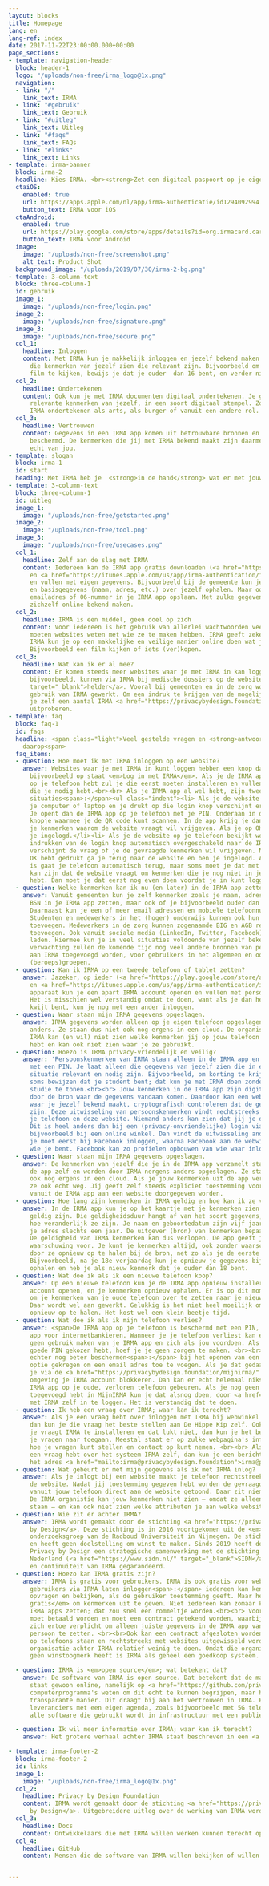 ```yaml
---
layout: blocks
title: Homepage
lang: en
lang-ref: index
date: 2017-11-22T23:00:00.000+00:00
page_sections:
- template: navigation-header
  block: header-1
  logo: "/uploads/non-free/irma_logo@1x.png"
  navigation:
  - link: "/"
    link_text: IRMA
  - link: "#gebruik"
    link_text: Gebruik
  - link: "#uitleg"
    link_text: Uitleg
  - link: "#faqs"
    link_text: FAQs
  - link: "#links"
    link_text: Links
- template: irma-banner
  block: irma-2
  headline: Kies IRMA. <br><strong>Zet een digitaal paspoort op je eigen mobiel.</strong>
  ctaiOS:
    enabled: true
    url: https://apps.apple.com/nl/app/irma-authenticatie/id1294092994
    button_text: IRMA voor iOS
  ctaAndroid:
    enabled: true
    url: https://play.google.com/store/apps/details?id=org.irmacard.cardemu
    button_text: IRMA voor Android
  image:
    image: "/uploads/non-free/screenshot.png"
    alt_text: Product Shot
  background_image: "/uploads/2019/07/30/irma-2-bg.png"
- template: 3-column-text
  block: three-column-1
  id: gebruik
  image_1:
    image: "/uploads/non-free/login.png"
  image_2:
    image: "/uploads/non-free/signature.png"
  image_3:
    image: "/uploads/non-free/secure.png"
  col_1:
    headline: Inloggen
    content: Met IRMA kun je makkelijk inloggen en jezelf bekend maken. Je laat alleen
      die kenmerken van jezelf zien die relevant zijn. Bijvoorbeeld om een bepaalde
      film te kijken, bewijs je dat je ouder  dan 16 bent, en verder niets.
  col_2:
    headline: Ondertekenen
    content: Ook kun je met IRMA documenten digitaal ondertekenen. Je gebruikt alleen
      relevante kenmerken van jezelf, in een soort digitaal stempel. Zo kun je met
      IRMA ondertekenen als arts, als burger of vanuit een andere rol.
  col_3:
    headline: Vertrouwen
    content: Gegevens in een IRMA app komen uit betrouwbare bronnen en zijn cryptografisch
      beschermd. De kenmerken die jij met IRMA bekend maakt zijn daarmee echt, en
      echt van jou.
- template: slogan
  block: irma-1
  id: start
  heading: Met IRMA heb je  <strong>in de hand</strong> wat er met jouw gegevens gebeurt.
- template: 3-column-text
  block: three-column-1
  id: uitleg
  image_1:
    image: "/uploads/non-free/getstarted.png"
  image_2:
    image: "/uploads/non-free/tool.png"
  image_3:
    image: "/uploads/non-free/usecases.png"
  col_1:
    headline: Zelf aan de slag met IRMA
    content: Iedereen kan de IRMA app gratis downloaden (<a href="https://play.google.com/store/apps/details?id=org.irmacard.cardemu">Android</a>
      en <a href="https://itunes.apple.com/us/app/irma-authentication/id1294092994">iOS</a>)
      en vullen met eigen gegevens. Bijvoorbeeld bij de gemeente kun je inlogggen
      en basisgegevens (naam, adres, etc.) over jezelf ophalen. Maar ook kun je jouw
      emailadres of 06-nummer in je IRMA app opslaan. Met zulke gegevens kan iedereen
      zichzelf online bekend maken.
  col_2:
    headline: IRMA is een middel, geen doel op zich
    content: Voor iedereen is het gebruik van allerlei wachtwoorden veel gedoe. Toch
      moeten websites weten met wie ze te maken hebben. IRMA geeft zekerheid. Met
      IRMA kun je op een makkelijke en veilige manier online doen wat je wil doen.
      Bijvoorbeeld een film kijken of iets (ver)kopen.
  col_3:
    headline: Wat kan ik er al mee?
    content: Er komen steeds meer websites waar je met IRMA in kan loggen. Artsen,
      bijvoorbeeld, kunnen via IRMA bij medische dossiers op de website <a href="https://www.helder.health"
      target="_blank">helder</a>. Vooral bij gemeenten en in de zorg wordt aan verder
      gebruik van IRMA gewerkt. Om een indruk te krijgen van de mogelijkheden kun
      je zelf een aantal IRMA <a href="https://privacybydesign.foundation/demo/" target="_blank">demo's</a>
      uitproberen.
- template: faq
  block: faq-1
  id: faqs
  headline: <span class="light">Veel gestelde vragen en <strong>antwoorden</strong>
    daarop<span>
  faq_items:
  - question: Hoe moet ik met IRMA inloggen op een website?
    answer: Websites waar je met IRMA in kunt loggen hebben een knop daarvoor, waar
      bijvoorbeeld op staat <em>Log in met IRMA</em>. Als je de IRMA app nog niet
      op je telefoon hebt zul je die eerst moeten installeren en vullen met de kenmerken
      die je nodig hebt.<br><br> Als je IRMA app al wel hebt, zijn twee verschillende
      situaties<span>:</span><ul class="indent"><li> Als je de website bekijkt op
      je computer of laptop en je drukt op die login knop verschijnt er een QR code.
      Je opent dan de IRMA app op je telefoon met je PIN. Onderaan in de app zit een
      knopje waarmee je de QR code kunt scannen. In de app krijg je dan de vraag of
      je kenmerken waarom de website vraagt wil vrijgeven. Als je op OK klikt, ben
      je ingelogd.</li><li> Als je de website op je telefoon bekijkt wordt na het
      indrukken van de login knop automatisch overgeschakeld naar de IRMA app. Daarin
      verschijnt de vraag of je de gevraagde kenmerken wil vrijgeven. Nadat je op
      OK hebt gedrukt ga je terug naar de website en ben je ingelogd. Als het goed
      is gaat je telefoon automatisch terug, maar soms moet je dat met de hand doen.</li></ul><br>Het
      kan zijn dat de website vraagt om kenmerken die je nog niet in je IRMA app geladen
      hebt. Dan moet je dat eerst nog even doen voordat je in kunt loggen.
  - question: Welke kenmerken kan ik nu (en later) in de IRMA app zetten?
    answer: Vanuit gemeenten kun je zelf kenmerken zoals je naam, adres, geboortedatum,
      BSN in je IRMA app zetten, maar ook of je bijvoorbeeld ouder dan 18 of 65 bent.
      Daarnaast kun je een of meer email adressen en mobiele telefoonnummers, na controle, toevoegen.
      Studenten en medewerkers in het (hoger) onderwijs kunnen ook hun registratie
      toevoegen. Medewerkers in de zorg kunnen zogenaamde BIG en AGB registraties
      toevoegen. Ook vanuit sociale media (LinkedIn, Twitter, Facebook) kun je gegevens
      laden. Hiermee kun je in veel situaties voldoende van jezelf bekend maken.<br><br>Naar
      verwachting zullen de komende tijd nog veel andere bronnen van persoonsgegevens
      aan IRMA toegevoegd worden, voor gebruikers in het algemeen en ook voor speciale
      (beroeps)groepen.
  - question: Kan ik IRMA op een tweede telefoon of tablet zetten?
    answer: Jazeker, op ieder (<a href="https://play.google.com/store/apps/details?id=org.irmacard.cardemu">Android</a>
      en <a href="https://itunes.apple.com/us/app/irma-authentication/id1294092994">iOS</a>)
      apparaat kun je een apart IRMA account openen en vullen met persoonskenmerken.
      Het is misschien wel verstandig omdat te doen, want als je dan het ene apparaat
      kwijt bent, kun je nog met een ander inloggen.
  - question: Waar staan mijn IRMA gegevens opgeslagen.
    answer: IRMA gegevens worden alleen op je eigen telefoon opgeslagen en nergens
      anders. Ze staan dus niet ook nog ergens in een cloud. De organistie achter
      IRMA kan (en wil) niet zien welke kenmerken jij op jouw telefoon opgeslagen
      hebt en kan ook niet zien waar je ze gebruikt.
  - question: Hoezo is IRMA privacy-vriendelijk en veilig?
    answer: 'Persoonskenmerken van IRMA staan alleen in de IRMA app en zijn beschermd
      met een PIN. Je laat alleen die gegevens van jezelf zien die in een bepaalde
      situatie relevant en nodig zijn. Bijvoorbeeld, om korting te krijgen moet je
      soms bewijzen dat je student bent; dat kun je met IRMA doen zonder je naam of
      studie te tonen.<br><br> Jouw kenmerken in de IRMA app zijn digitaal ondertekend
      door de bron waar de gegevens vandaan komen. Daardoor kan een website of winkel,
      waar je jezelf bekend maakt, cryptografisch controleren dat de gegevens echt
      zijn. Deze uitwisseling van persoonskenmerken vindt rechtstreeks plaats, tussen
      je telefoon en deze website. Niemand anders kan zien dat jij je daar bekendmaakt.
      Dit is heel anders dan bij een (privacy-onvriendelijke) login via Facebook,
      bijvoorbeeld bij een online winkel. Dan vindt de uitwisseling anders plaats:
      je moet eerst bij Facebook inloggen, waarna Facebook aan de webwinkel vertelt
      wie je bent. Facebook kan zo profielen opbouwen van wie waar inlogt.'
  - question: Waar staan mijn IRMA gegevens opgeslagen.
    answer: De kenmerken van jezelf die je in de IRMA app verzamelt staan alleen in
      de app zelf en worden door IRMA nergens anders opgeslagen. Ze staan dus niet
      ook nog ergens in een cloud. Als je jouw kenmerken uit de app verwijdert zijn
      ze ook echt weg. Jij geeft zelf steeds expliciet toestemming voordat deze kenmerken
      vanuit de IRMA app aan een website doorgegeven worden.
  - question: Hoe lang zijn kenmerken in IRMA geldig en hoe kan ik ze verversen?
    answer: In de IRMA app kun je op het kaartje met je kenmerken zien hoe lang ze
      geldig zijn. Die geldigheidsduur hangt af van het soort gegevens, namelijk van
      hoe veranderlijk ze zijn. Je naam en geboortedatum zijn vijf jaar geldig, maar
      je adres slechts een jaar. De uitgever (bron) van kenmerken bepaalt de geldigheidsduur.
      De geldigheid van IRMA kenmerken kan dus verlopen. De app geeft je daar een
      waarschuwing voor. Je kunt je kenmerken altijd, ook zonder waarschuwing, verversen
      door ze opnieuw op te halen bij de bron, net zo als je de eerste keer doet.
      Bijvoorbeeld, na je 18e verjaardag kun je opnieuw je gegevens bij je gemeente
      ophalen en heb je als nieuw kenmerk dat je ouder dan 18 bent.
  - question: Wat doe ik als ik een nieuwe telefoon koop?
    answer: Op een nieuwe telefoon kun je de IRMA app opnieuw installeren, een nieuw
      account openen, en je kenmerken opnieuw ophalen. Er is op dit moment geen mogelijkheid
      om je kenmerken van je oude telefoon over te zetten naar je nieuwe telefoon.
      Daar wordt wel aan gewerkt. Gelukkig is het niet heel moeilijk om je gegevens
      opnieuw op te halen. Het kost wel een klein beetje tijd.
  - question: Wat doe ik als ik mijn telefoon verlies?
    answer: <span>De IRMA app op je telefoon is beschermd met een PIN, net als je
      app voor internetbankieren. Wanneer je je telefoon verliest kan een ander dus
      geen gebruik maken van je IRMA app en zich als jou voordoen. Als je dus een
      goede PIN gekozen hebt, hoef je je geen zorgen te maken. <br><br> Je kunt jezelf
      echter nog beter beschermen<span>:</span> bij het openen van een IRMA account heb je de
      optie gekregen om een email adres toe te voegen. Als je dat gedaan hebt, kun
      je via de <a href="https://privacybydesign.foundation/mijnirma/" target="_blank">MijnIRMA</a>
      omgeving je IRMA account blokkeren. Dan kan er echt helemaal niks meer met de
      IRMA app op je oude, verloren telefoon gebeuren. Als je nog geen email adres
      toegevoegd hebt in MijnIRMA kun je dat alsnog doen, door <a href="https://privacybydesign.foundation/mijnirma/" target="_blank">daar</a>
      met IRMA zelf in te loggen. Het is verstandig dat te doen.
  - question: Ik heb een vraag over IRMA; waar kan ik terecht?
    answer: Als je een vraag hebt over inloggen met IRMA bij webwinkel De Hippe Kip,
      dan kun je die vraag het beste stellen aan De Hippe Kip zelf. Ook als die website
      je vraagt IRMA te installeren en dat lukt niet, dan kun je het beste daar met
      je vragen naar toegaan. Meestal staat er op zulke webpagina's informatie over
      hoe je vragen kunt stellen en contact op kunt nemen. <br><br> Als je tenslotte
      een vraag hebt over het systeem IRMA zelf, dan kun je een berichtje sturen naar
      het adres <a href="mailto:irma@privacybydesign.foundation">irma@privacybydesign.foundation</a>.
  - question: Wat gebeurt er met mijn gegevens als ik met IRMA inlog?
    answer: Als je inlogt bij een website maakt je telefoon rechtstreeks contact met
      de website. Nadat jij toestemming gegeven hebt worden de gevraagde kenmerken
      vanuit jouw telefoon direct aan de website getoond. Daar zit niemand tussen.
      De IRMA organistie kan jouw kenmerken niet zien — omdat ze alleen op jouw telefoon
      staan — en kan ook niet zien welke attributen je aan welke website vrijgeeft.
  - question: Wie zit er achter IRMA?
    answer: IRMA wordt gemaakt door de stichting <a href="https://privacybydesign.foundation/" target="_blank">Privacy
      by Design</a>. Deze stichting is in 2016 voortgekomen uit de <em>Digital Security</em>
      onderzoeksgroep van de Radboud Universiteit in Nijmegen. De stichting is onafhankelijk
      en heeft geen doelstelling om winst te maken. Sinds 2019 heeft de stichting
      Privacy by Design een strategische samenwerking met de stichting Internet Domeinregistratie
      Nederland (<a href="https://www.sidn.nl/" target="_blank">SIDN</a>). Mede door deze samenwerking wordt de stabiliteit
      en continuiteit van IRMA gegarandeerd.
  - question: Hoezo kan IRMA gratis zijn?
    answer: IRMA is gratis voor gebruikers. IRMA is ook gratis voor websites die
      gebruikers via IRMA laten inloggen<span>:</span> iedereen kan kenmerken uit een IRMA app
      opvragen en bekijken, als de gebruiker toestemming geeft. Maar het is <em>niet
      gratis</em> om kenmerken uit te geven. Niet iedereen kan zomaar kenmerken in
      IRMA apps zetten; dat zou snel een rommeltje worden.<br><br> Voor die uitgifte
      moet betaald worden en moet een contract getekend worden, waarbij de uitgever
      zich ertoe verplicht om alleen juiste gegevens in de IRMA app van de juiste
      persoon te zetten. <br><br>Ook kan een contract afgesloten worden voor support garanties (een "SLA") via SIDN. Omdat IRMA een decentraal systeem is, waarbij gegevens alleen
      op telefoons staan en rechtstreeks met websites uitgewisseld worden, heeft de
      organisatie achter IRMA relatief weinig te doen. Omdat die organisatie bovendien
      geen winstoogmerk heeft is IRMA als geheel een goedkoop systeem.

  - question: IRMA is <em>open source</em>; wat betekent dat?
    answer: De software van IRMA is open source. Dat betekent dat de manier waarop IRMA werkt door iedereen bekeken kan worden<span>:</span> de software 
      staat gewoon online, namelijk op <a href="https://github.com/privacybydesign" target="_blank">GitHub</a>. Natuurlijk moet je wel wat van 
      computerprogramma's weten om dit echt te kunnen begrijpen, maar het principe is belangrijk<span>:</span> IRMA kent geen geheimen en werkt op een 
      transparante manier. Dit draagt bij aan het vertrouwen in IRMA. Er zijn daarom met IRMA geen discussies over verborgen achterdoortjes van 
      leveranciers met een eigen agenda, zoals bijvoorbeeld met 5G telecommunicatie. De stichting Privacy by Design achter IRMA vindt dat 
      alle software die gebruikt wordt in infrastructuur met een publieke rol open source moet zijn. 

  - question: Ik wil meer informatie over IRMA; waar kan ik terecht? 
    answer: Het grotere verhaal achter IRMA staat beschreven in een <a href="https://privacybydesign.foundation/pdf/IRMA-manifest-2019.pdf" target="_blank">IRMA Manifest</a>. <br><br>  Uitgebreidere uitleg over de werking van IRMA wordt gegeven door de stichting Privacy by Design op een eigen  <a href="https://privacybydesign.foundation/irma-uitleg/" target="_blank">pagina </a>. Mensen die de software van IRMA willen bekijken kunnen terecht op een technische <a href="https://irma.app/docs target="_blank">documentatie</a> pagina en op <a href="https://github.com/privacybydesign" target="_blank">GitHub</a>.

- template: irma-footer-2
  block: irma-footer-2
  id: links
  image_1:
    image: "/uploads/non-free/irma_logo@1x.png"
  col_2:  
    headline: Privacy by Design Foundation
    content: IRMA wordt gemaakt door de stichting <a href="https://privacybydesign.foundation/" target="_blank">Privacy
      by Design</a>. Uitgebreidere uitleg over de werking van IRMA wordt gegeven door de stichting Privacy by Design op haar eigen  <a href="https://privacybydesign.foundation/irma-uitleg/" target="_blank">website </a>.
  col_3:
    headline: Docs
    content: Ontwikkelaars die met IRMA willen werken kunnen terecht op de technische <a href="https://irma.app/docs" target="_blank">documentatie</a>.
  col_4:
    headline: GitHub
    content: Mensen die de software van IRMA willen bekijken of willen bijdragen aan IRMA kunnen terecht op <a href="https://github.com/privacybydesign" target="_blank">GitHub</a>.


---
```

